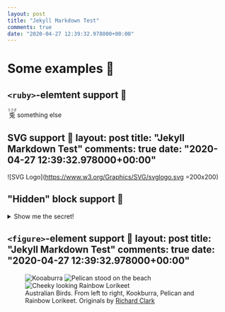 ```yaml
---
layout: post
title: "Jekyll Markdown Test"
comments: true
date: "2020-04-27 12:39:32.978000+00:00"
---
```





Some examples :wave:
===

`<ruby>`-elemtent support :tada: 
---
<ruby>兎<rt>うさぎ</rt></ruby> something else


SVG support :tada:
layout: post
title: "Jekyll Markdown Test"
comments: true
date: "2020-04-27 12:39:32.978000+00:00"
---
![SVG Logo](https://www.w3.org/Graphics/SVG/svglogo.svg =200x200)


"Hidden" block support :tada: 
---

<details><summary>Show me the secret!</summary>the secret!</details>


`<figure>`-element support :tada: 
layout: post
title: "Jekyll Markdown Test"
comments: true
date: "2020-04-27 12:39:32.978000+00:00"
---

<figure>
  <img src="http://html5doctor.com/wp-content/uploads/2010/03/kookaburra.jpg" alt="Kooaburra">
  <img src="http://html5doctor.com/wp-content/uploads/2010/03/pelican.jpg" alt="Pelican stood on the beach">
  <img src="http://html5doctor.com/wp-content/uploads/2010/03/lorikeet.jpg" alt="Cheeky looking Rainbow Lorikeet">
  <figcaption>Australian Birds. From left to right, Kookburra, Pelican and Rainbow Lorikeet. Originals by <a href="http://www.flickr.com/photos/rclark/">Richard Clark</a></figcaption>
</figure>